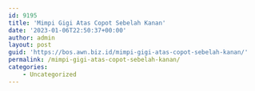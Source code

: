 ```yaml
---
id: 9195
title: 'Mimpi Gigi Atas Copot Sebelah Kanan'
date: '2023-01-06T22:50:37+00:00'
author: admin
layout: post
guid: 'https://bos.awn.biz.id/mimpi-gigi-atas-copot-sebelah-kanan/'
permalink: /mimpi-gigi-atas-copot-sebelah-kanan/
categories:
    - Uncategorized
---
```


